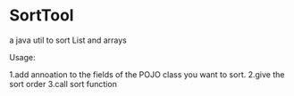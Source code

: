 # SortTool
a java util to sort List and arrays 

Usage:

1.add annoation to the fields of the POJO class you want to sort.
2.give the sort order
3.call sort function

